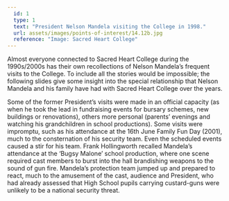 ```yaml
---
  id: 1
  type: 1
  text: "President Nelson Mandela visiting the College in 1998."
  url: assets/images/points-of-interest/14.12b.jpg
  reference: "Image: Sacred Heart College"
---
```

Almost everyone connected to Sacred Heart College during the 1990s/2000s has their own recollections of Nelson Mandela’s frequent visits to the College. To include all the stories would be impossible; the following slides give some insight into the special relationship that Nelson Mandela and his family have had with Sacred Heart College over the years.

Some of the former President’s visits were made in an official capacity (as when he took the lead in fundraising events for bursary schemes, new buildings or renovations), others more personal (parents’ evenings and watching his grandchildren in school productions). Some visits were impromptu, such as his attendance at the 16th June Family Fun Day (2001), much to the consternation of his security team. Even the scheduled events caused a stir for his team. Frank Hollingworth recalled Mandela’s attendance at the ‘Bugsy Malone’ school production, where one scene required cast members to burst into the hall brandishing weapons to the sound of gun fire. Mandela’s protection team jumped up and prepared to react, much to the amusement of the cast, audience and President, who had already assessed that High School pupils carrying custard-guns were unlikely to be a national security threat. 
